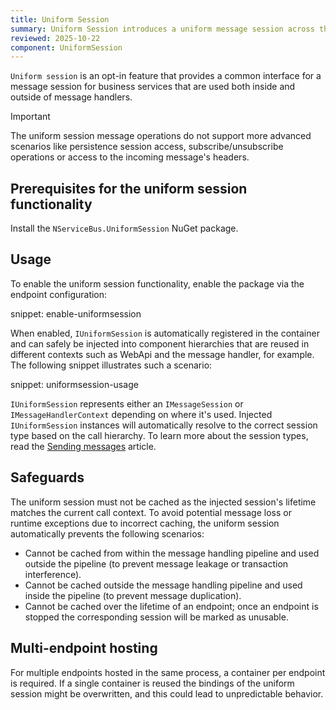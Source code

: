 ```yaml
---
title: Uniform Session
summary: Uniform Session introduces a uniform message session across the endpoint.
reviewed: 2025-10-22
component: UniformSession
---
```


`Uniform session` is an opt-in feature that provides a common interface for a message session for business services that are used both inside and outside of message handlers.

> [!IMPORTANT]
> The uniform session message operations do not support more advanced scenarios like persistence session access, subscribe/unsubscribe operations or access to the incoming message's headers.

## Prerequisites for the uniform session functionality

Install the `NServiceBus.UniformSession` NuGet package.

## Usage

To enable the uniform session functionality, enable the package via the endpoint configuration:

snippet: enable-uniformsession

When enabled, `IUniformSession` is automatically registered in the container and can safely be injected into component hierarchies that are reused in different contexts such as WebApi and the message handler, for example. The following snippet illustrates such a scenario:

snippet: uniformsession-usage

`IUniformSession` represents either an `IMessageSession` or `IMessageHandlerContext` depending on where it's used. Injected `IUniformSession` instances will automatically resolve to the correct session type based on the call hierarchy. To learn more about the session types, read the [Sending messages](/nservicebus/messaging/send-a-message.md) article.

## Safeguards

The uniform session must not be cached as the injected session's lifetime matches the current call context. To avoid potential message loss or runtime exceptions due to incorrect caching, the uniform session automatically prevents the following scenarios:

 * Cannot be cached from within the message handling pipeline and used outside the pipeline (to prevent message leakage or transaction interference).
 * Cannot be cached outside the message handling pipeline and used inside the pipeline (to prevent message duplication).
 * Cannot be cached over the lifetime of an endpoint; once an endpoint is stopped the corresponding session will be marked as unusable.

## Multi-endpoint hosting

For multiple endpoints hosted in the same process, a container per endpoint is required. If a single container is reused the bindings of the uniform session might be overwritten, and this could lead to unpredictable behavior.
